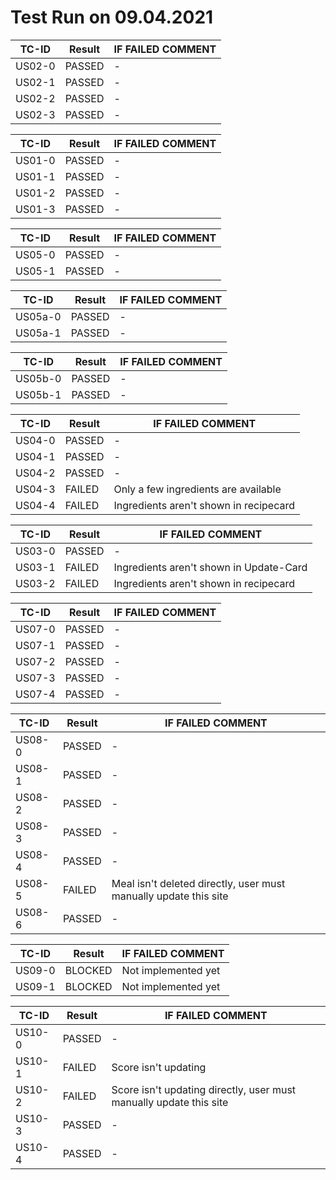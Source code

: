 # Test Run on 09.04.2021

| TC-ID | Result | IF FAILED COMMENT |
| --- | --- | --- |
| US02-0 | PASSED | - |
| US02-1 | PASSED | - |
| US02-2 | PASSED | - |
| US02-3 | PASSED | - |

| TC-ID | Result | IF FAILED COMMENT |
| --- | --- | --- |
| US01-0 | PASSED | - |
| US01-1 | PASSED | - |
| US01-2 | PASSED | - |
| US01-3 | PASSED | - |

| TC-ID | Result | IF FAILED COMMENT |
| --- | --- | --- |
| US05-0 | PASSED | - |
| US05-1 | PASSED | - |

| TC-ID | Result | IF FAILED COMMENT |
| --- | --- | --- |
| US05a-0 | PASSED | - |
| US05a-1 | PASSED | - |

| TC-ID | Result | IF FAILED COMMENT |
| --- | --- | --- |
| US05b-0 | PASSED | - |
| US05b-1 | PASSED | - |

| TC-ID | Result | IF FAILED COMMENT |
| --- | --- | --- |
| US04-0 | PASSED | - |
| US04-1 | PASSED | - |
| US04-2 | PASSED | - |
| US04-3 | FAILED | Only a few ingredients are available |
| US04-4 | FAILED | Ingredients aren&#39;t shown in recipecard |

| TC-ID | Result | IF FAILED COMMENT |
| --- | --- | --- |
| US03-0 | PASSED | - |
| US03-1 | FAILED | Ingredients aren&#39;t shown in Update-Card |
| US03-2 | FAILED | Ingredients aren&#39;t shown in recipecard |

| TC-ID | Result | IF FAILED COMMENT |
| --- | --- | --- |
| US07-0 | PASSED | - |
| US07-1 | PASSED | - |
| US07-2 | PASSED | - |
| US07-3 | PASSED | - |
| US07-4 | PASSED | - |

| TC-ID | Result | IF FAILED COMMENT |
| --- | --- | --- |
| US08-0 | PASSED | - |
| US08-1 | PASSED | - |
| US08-2 | PASSED | - |
| US08-3 | PASSED | - |
| US08-4 | PASSED | - |
| US08-5 | FAILED | Meal isn&#39;t deleted directly, user must manually update this site |
| US08-6 | PASSED | - |

| TC-ID | Result | IF FAILED COMMENT |
| --- | --- | --- |
| US09-0 | BLOCKED | Not implemented yet |
| US09-1 | BLOCKED | Not implemented yet |

| TC-ID | Result | IF FAILED COMMENT |
| --- | --- | --- |
| US10-0 | PASSED | - |
| US10-1 | FAILED | Score isn&#39;t updating |
| US10-2 | FAILED | Score isn&#39;t updating directly, user must manually update this site |
| US10-3 | PASSED | - |
| US10-4 | PASSED | - |


